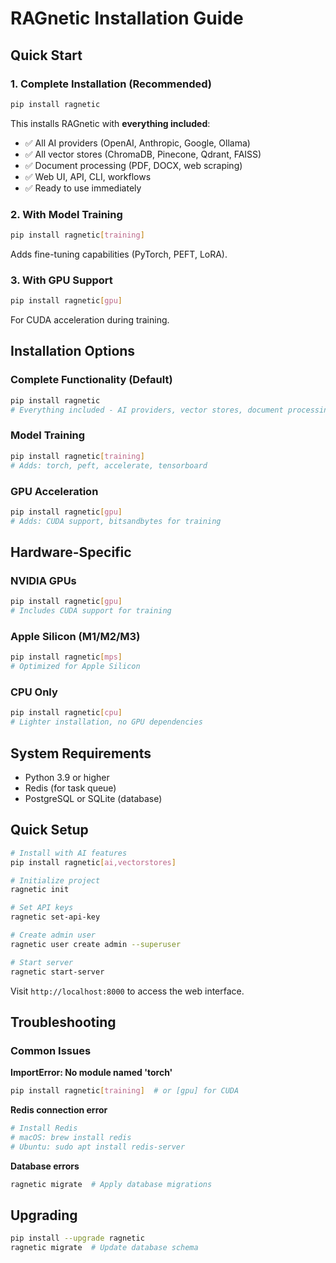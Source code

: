 # RAGnetic Installation Guide

## Quick Start

### 1. Complete Installation (Recommended)
```bash
pip install ragnetic
```

This installs RAGnetic with **everything included**:
- ✅ All AI providers (OpenAI, Anthropic, Google, Ollama)
- ✅ All vector stores (ChromaDB, Pinecone, Qdrant, FAISS)
- ✅ Document processing (PDF, DOCX, web scraping)
- ✅ Web UI, API, CLI, workflows
- ✅ Ready to use immediately

### 2. With Model Training
```bash
pip install ragnetic[training]
```

Adds fine-tuning capabilities (PyTorch, PEFT, LoRA).

### 3. With GPU Support
```bash
pip install ragnetic[gpu]
```

For CUDA acceleration during training.

## Installation Options

### Complete Functionality (Default)
```bash
pip install ragnetic
# Everything included - AI providers, vector stores, document processing
```

### Model Training
```bash
pip install ragnetic[training]
# Adds: torch, peft, accelerate, tensorboard
```

### GPU Acceleration
```bash
pip install ragnetic[gpu]
# Adds: CUDA support, bitsandbytes for training
```

## Hardware-Specific

### NVIDIA GPUs
```bash
pip install ragnetic[gpu]
# Includes CUDA support for training
```

### Apple Silicon (M1/M2/M3)
```bash
pip install ragnetic[mps]
# Optimized for Apple Silicon
```

### CPU Only
```bash
pip install ragnetic[cpu]
# Lighter installation, no GPU dependencies
```

## System Requirements

- Python 3.9 or higher
- Redis (for task queue)
- PostgreSQL or SQLite (database)

## Quick Setup
```bash
# Install with AI features
pip install ragnetic[ai,vectorstores]

# Initialize project
ragnetic init

# Set API keys
ragnetic set-api-key

# Create admin user  
ragnetic user create admin --superuser

# Start server
ragnetic start-server
```

Visit `http://localhost:8000` to access the web interface.

## Troubleshooting

### Common Issues

**ImportError: No module named 'torch'**
```bash
pip install ragnetic[training]  # or [gpu] for CUDA
```

**Redis connection error**
```bash
# Install Redis
# macOS: brew install redis
# Ubuntu: sudo apt install redis-server
```

**Database errors**
```bash
ragnetic migrate  # Apply database migrations
```

## Upgrading
```bash
pip install --upgrade ragnetic
ragnetic migrate  # Update database schema
```